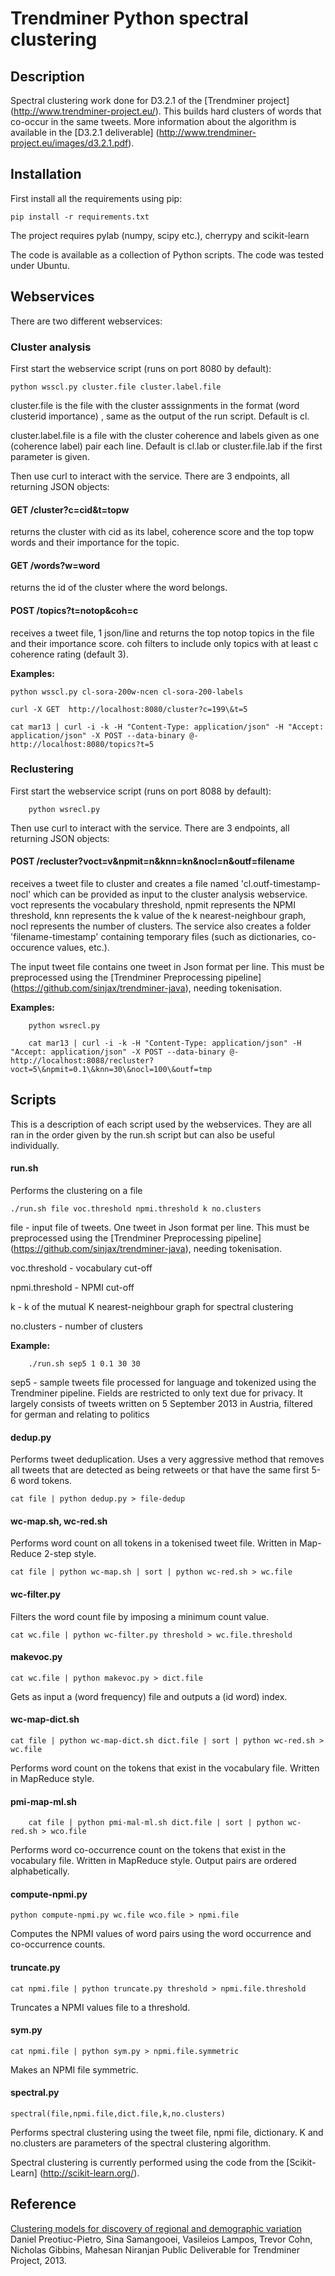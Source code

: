 # Trendminer Python spectral clustering

## Description

Spectral clustering work done for D3.2.1 of the [Trendminer project] (http://www.trendminer-project.eu/). This builds hard clusters of words that co-occur in the same tweets. More information about the algorithm is available in the [D3.2.1 deliverable] (http://www.trendminer-project.eu/images/d3.2.1.pdf).

## Installation

First install all the requirements using pip:

	pip install -r requirements.txt

The project requires pylab (numpy, scipy etc.), cherrypy and scikit-learn

The code is available as a collection of Python scripts. The code was tested under Ubuntu.

## Webservices

There are two different webservices:

### Cluster analysis

First start the webservice script (runs on port 8080 by default):

	python wsscl.py cluster.file cluster.label.file

cluster.file is the file with the cluster asssignments in the format (word clusterid importance) , same as the output of the run script. Default is cl.

cluster.label.file is a file with the cluster coherence and labels given as one (coherence label) pair each line. Default is cl.lab or cluster.file.lab if the first parameter is given.

Then use curl to interact with the service. There are 3 endpoints, all returning JSON objects:

#### GET /cluster?c=cid&t=topw

returns the cluster with cid as its label, coherence score and the top topw words and their importance for the topic.

#### GET /words?w=word

returns the id of the cluster where the word belongs.

#### POST /topics?t=notop&coh=c

receives a tweet file, 1 json/line and returns the top notop topics in the file and their importance score. coh filters to include only topics with at least c coherence rating (default 3).

**Examples:**	

	python wsscl.py cl-sora-200w-ncen cl-sora-200-labels

	curl -X GET  http://localhost:8080/cluster?c=199\&t=5
	
	cat mar13 | curl -i -k -H "Content-Type: application/json" -H "Accept: application/json" -X POST --data-binary @- http://localhost:8080/topics?t=5

### Reclustering

First start the webservice script (runs on port 8088 by default):

        python wsrecl.py 

Then use curl to interact with the service. There are 3 endpoints, all returning JSON objects:

#### POST /recluster?voct=v\&npmit=n\&knn=kn\&nocl=n\&outf=filename

receives a tweet file to cluster and creates a file named 'cl.outf-timestamp-nocl' which can be provided as input to the cluster analysis webservice. voct represents the vocabulary threshold, npmit represents the NPMI threshold, knn represents the k value of the k nearest-neighbour graph, nocl represents the number of clusters. The service also creates a folder 'filename-timestamp' containing temporary files (such as dictionaries, co-occurence values, etc.).

The input tweet file contains one tweet in Json format per line.  This must be preprocessed using the [Trendminer Preprocessing pipeline] (https://github.com/sinjax/trendminer-java), needing tokenisation.

**Examples:**

        python wsrecl.py

        cat mar13 | curl -i -k -H "Content-Type: application/json" -H "Accept: application/json" -X POST --data-binary @- http://localhost:8088/recluster?voct=5\&npmit=0.1\&knn=30\&nocl=100\&outf=tmp

## Scripts

This is a description of each script used by the webservices. They are all ran in the order given by the run.sh script but can also be useful individually.

#### run.sh

Performs the clustering on a file

	./run.sh file voc.threshold npmi.threshold k no.clusters

file - input file of tweets. One tweet in Json format per line.  This must be preprocessed using the [Trendminer Preprocessing pipeline] (https://github.com/sinjax/trendminer-java), needing tokenisation.

voc.threshold - vocabulary cut-off

npmi.threshold - NPMI cut-off

k - k of the mutual K nearest-neighbour graph for spectral clustering

no.clusters - number of clusters

**Example:**

        ./run.sh sep5 1 0.1 30 30

sep5 - sample tweets file processed for language and tokenized using the Trendminer pipeline. Fields are restricted to only text due for privacy. It largely consists of tweets written on 5 September 2013 in Austria, filtered for german and relating to politics

#### dedup.py

Performs tweet deduplication. Uses a very aggressive method that removes all tweets that are detected as being retweets or that have the same first 5-6 word tokens.

	cat file | python dedup.py > file-dedup

#### wc-map.sh, wc-red.sh

Performs word count on all tokens in a tokenised tweet file. Written in Map-Reduce 2-step style.

	cat file | python wc-map.sh | sort | python wc-red.sh > wc.file

#### wc-filter.py

Filters the word count file by imposing a minimum count value.

	cat wc.file | python wc-filter.py threshold > wc.file.threshold

#### makevoc.py

	cat wc.file | python makevoc.py > dict.file

Gets as input a (word frequency) file and outputs a (id word) index.

#### wc-map-dict.sh

	cat file | python wc-map-dict.sh dict.file | sort | python wc-red.sh > wc.file

Performs word count on the tokens that exist in the vocabulary file. Written in MapReduce style.

#### pmi-map-ml.sh

        cat file | python pmi-mal-ml.sh dict.file | sort | python wc-red.sh > wco.file

Performs word co-occurrence count on the tokens that exist in the vocabulary file. Written in MapReduce style. Output pairs are ordered alphabetically.

#### compute-npmi.py

	python compute-npmi.py wc.file wco.file > npmi.file

Computes the NPMI values of word pairs using the word occurrence and co-occurrence counts.

#### truncate.py

	cat npmi.file | python truncate.py threshold > npmi.file.threshold

Truncates a NPMI values file to a threshold.

#### sym.py

	cat npmi.file | python sym.py > npmi.file.symmetric

Makes an NPMI file symmetric.

#### spectral.py

	spectral(file,npmi.file,dict.file,k,no.clusters)

Performs spectral clustering using the tweet file, npmi file, dictionary.  K and no.clusters are parameters of the spectral clustering algorithm.

Spectral clustering is currently performed using the code from the [Scikit-Learn] (http://scikit-learn.org/).

## Reference

[Clustering models for discovery of regional and demographic variation](http://www.trendminer-project.eu/images/d3.2.1.pdf)
Daniel Preotiuc-Pietro, Sina Samangooei, Vasileios Lampos, Trevor Cohn, Nicholas Gibbins, Mahesan Niranjan
Public Deliverable for Trendminer Project, 2013.
